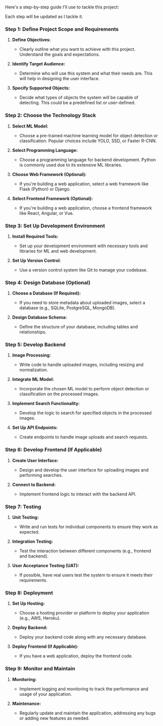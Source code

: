 Here's a step-by-step guide I'll use to tackle this project:

Each step will be updated as I tackle it.

### Step 1: Define Project Scope and Requirements

1. **Define Objectives:**
   - Clearly outline what you want to achieve with this project. Understand the goals and expectations.

2. **Identify Target Audience:**
   - Determine who will use this system and what their needs are. This will help in designing the user interface.

3. **Specify Supported Objects:**
   - Decide what types of objects the system will be capable of detecting. This could be a predefined list or user-defined.

### Step 2: Choose the Technology Stack

1. **Select ML Model:**
   - Choose a pre-trained machine learning model for object detection or classification. Popular choices include YOLO, SSD, or Faster R-CNN.

2. **Select Programming Language:**
   - Choose a programming language for backend development. Python is commonly used due to its extensive ML libraries.

3. **Choose Web Framework (Optional):**
   - If you're building a web application, select a web framework like Flask (Python) or Django.

4. **Select Frontend Framework (Optional):**
   - If you're building a web application, choose a frontend framework like React, Angular, or Vue.

### Step 3: Set Up Development Environment

1. **Install Required Tools:**
   - Set up your development environment with necessary tools and libraries for ML and web development.

2. **Set Up Version Control:**
   - Use a version control system like Git to manage your codebase.

### Step 4: Design Database (Optional)

1. **Choose a Database (If Required):**
   - If you need to store metadata about uploaded images, select a database (e.g., SQLite, PostgreSQL, MongoDB).

2. **Design Database Schema:**
   - Define the structure of your database, including tables and relationships.

### Step 5: Develop Backend

1. **Image Processing:**
   - Write code to handle uploaded images, including resizing and normalization.

2. **Integrate ML Model:**
   - Incorporate the chosen ML model to perform object detection or classification on the processed images.

3. **Implement Search Functionality:**
   - Develop the logic to search for specified objects in the processed images.

4. **Set Up API Endpoints:**
   - Create endpoints to handle image uploads and search requests.

### Step 6: Develop Frontend (If Applicable)

1. **Create User Interface:**
   - Design and develop the user interface for uploading images and performing searches.

2. **Connect to Backend:**
   - Implement frontend logic to interact with the backend API.

### Step 7: Testing

1. **Unit Testing:**
   - Write and run tests for individual components to ensure they work as expected.

2. **Integration Testing:**
   - Test the interaction between different components (e.g., frontend and backend).

3. **User Acceptance Testing (UAT):**
   - If possible, have real users test the system to ensure it meets their requirements.

### Step 8: Deployment

1. **Set Up Hosting:**
   - Choose a hosting provider or platform to deploy your application (e.g., AWS, Heroku).

2. **Deploy Backend:**
   - Deploy your backend code along with any necessary database.

3. **Deploy Frontend (If Applicable):**
   - If you have a web application, deploy the frontend code.

### Step 9: Monitor and Maintain

1. **Monitoring:**
   - Implement logging and monitoring to track the performance and usage of your application.

2. **Maintenance:**
   - Regularly update and maintain the application, addressing any bugs or adding new features as needed.
